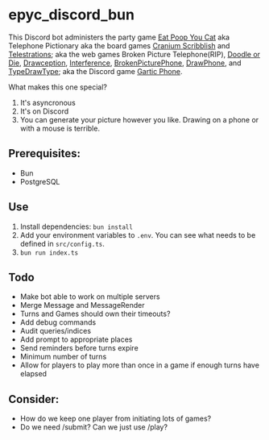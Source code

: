 # epyc_discord_bun

This Discord bot administers the party game [Eat Poop You Cat](https://boardgamegeek.com/boardgame/30618/eat-poop-you-cat) aka Telephone Pictionary aka the board games [Cranium Scribblish](https://boardgamegeek.com/boardgame/82610/cranium-scribblish) and [Telestrations](https://en.wikipedia.org/wiki/Telestrations); aka the web games Broken Picture Telephone(RIP), [Doodle or Die](https://doodleordie.com/), [Drawception](https://drawception.com/), [Interference](https://www.playinterference.com/), [BrokenPicturePhone](https://www.brokenpicturephone.com/), [DrawPhone](https://rocketcrab.com/game/drawphone), and [TypeDrawType](https://draw.czedik.at/); aka the Discord game [Gartic Phone](https://garticphone.com/).

What makes this one special?

1. It's asyncronous
1. It's on Discord
1. You can generate your picture however you like. Drawing on a phone or with a mouse is terrible.

## Prerequisites:

* Bun
* PostgreSQL

## Use

1. Install dependencies: `bun install`
1. Add your environment variables to `.env`. You can see what needs to be defined in `src/config.ts`.
1. `bun run index.ts`

## Todo

* Make bot able to work on multiple servers
* Merge Message and MessageRender
* Turns and Games should own their timeouts?
* Add debug commands
* Audit queries/indices
* Add prompt to appropriate places
* Send reminders before turns expire
* Minimum number of turns
* Allow for players to play more than once in a game if enough turns have elapsed

## Consider:

* How do we keep one player from initiating lots of games?
* Do we need /submit? Can we just use /play?
